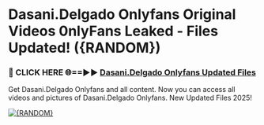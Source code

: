 # Dasani.Delgado Onlyfans Original Videos 0nlyFans Leaked - Files Updated! ({RANDOM})

<h3>🔴 CLICK HERE 🌐==►► <a href="https://betterlinks.top/A2PfLJ" rel="nofollow">Dasani.Delgado Onlyfans Updated Files</a></h3>

Get Dasani.Delgado Onlyfans and all content. Now you can access all videos and pictures of Dasani.Delgado Onlyfans. New Updated Files 2025!

[![{RANDOM}](https://i.imgur.com/ppqm5kG.gif)](https://betterlinks.top/A2PfLJ)